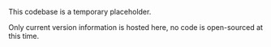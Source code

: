 This codebase is a temporary placeholder.

Only current version information is hosted here, no code is open-sourced at this time.
